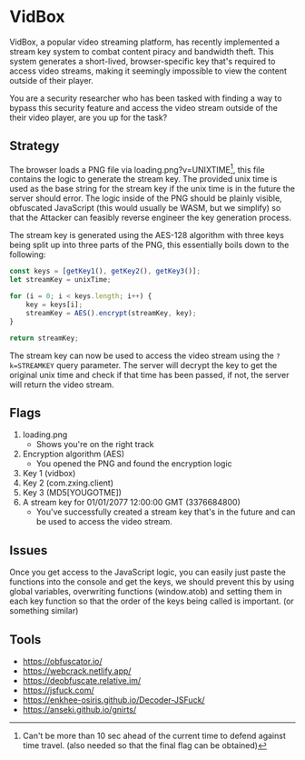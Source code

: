 # VidBox

VidBox, a popular video streaming platform, has recently implemented a stream key system to combat content piracy and bandwidth theft. This system generates a short-lived, browser-specific key that's required to access video streams, making it seemingly impossible to view the content outside of their player.

You are a security researcher who has been tasked with finding a way to bypass this security feature and access the video stream outside of the their video player, are you up for the task?

## Strategy

The browser loads a PNG file via loading.png?v=UNIXTIME[^1], this file contains the logic to generate the stream key. The provided unix time is used as the base string for the stream key if the unix time is in the future the server should error. The logic inside of the PNG should be plainly visible, obfuscated JavaScript (this would usually be WASM, but we simplify) so that the Attacker can feasibly reverse engineer the key generation process.

The stream key is generated using the AES-128 algorithm with three keys being split up into three parts of the PNG, this essentially boils down to the following:

```javascript
const keys = [getKey1(), getKey2(), getKey3()];
let streamKey = unixTime;

for (i = 0; i < keys.length; i++) {
    key = keys[i];
    streamKey = AES().encrypt(streamKey, key);
}

return streamKey;
```

The stream key can now be used to access the video stream using the `?k=STREAMKEY` query parameter. The server will decrypt the key to get the original unix time and check if that time has been passed, if not, the server will return the video stream.

[^1]: Can't be more than 10 sec ahead of the current time to defend against time travel. (also needed so that the final flag can be obtained)

## Flags

1. loading.png
    - Shows you're on the right track
2. Encryption algorithm (AES)
    - You opened the PNG and found the encryption logic
3. Key 1 (vidbox)
4. Key 2 (com.zxing.client)
5. Key 3 (MD5[YOUGOTME])
6. A stream key for 01/01/2077 12:00:00 GMT (3376684800)
    - You've successfully created a stream key that's in the future and can be used to access the video stream.

## Issues

Once you get access to the JavaScript logic, you can easily just paste the functions into the console and get the keys, we should prevent this by using global variables, overwriting functions (window.atob) and setting them in each key function so that the order of the keys being called is important. (or something similar)

## Tools

-   https://obfuscator.io/
-   https://webcrack.netlify.app/
-   https://deobfuscate.relative.im/
-   https://jsfuck.com/
-   https://enkhee-osiris.github.io/Decoder-JSFuck/
-   https://anseki.github.io/gnirts/
